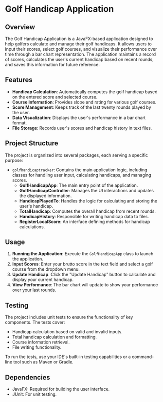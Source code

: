 # Golf Handicap Application

## Overview

The Golf Handicap Application is a JavaFX-based application designed to help golfers calculate and manage their golf handicaps. It allows users to input their scores, select golf courses, and visualize their performance over time through a bar chart representation. The application maintains a record of scores, calculates the user's current handicap based on recent rounds, and saves this information for future reference.

## Features

- **Handicap Calculation**: Automatically computes the golf handicap based on the entered score and selected course.
- **Course Information**: Provides slope and rating for various golf courses.
- **Score Management**: Keeps track of the last twenty rounds played by the user.
- **Data Visualization**: Displays the user's performance in a bar chart format.
- **File Storage**: Records user's scores and handicap history in text files.

## Project Structure

The project is organized into several packages, each serving a specific purpose:

- `golfhandicaptracker`: Contains the main application logic, including classes for handling user input, calculating handicaps, and managing scores.
  - **GolfHandicapApp**: The main entry point of the application.
  - **GolfHandicapController**: Manages the UI interactions and updates the displayed information.
  - **HandicapPlayedTo**: Handles the logic for calculating and storing the user's handicap.
  - **TotalHandicap**: Computes the overall handicap from recent rounds.
  - **HandicapHistory**: Responsible for writing handicap data to files.
  - **RegisterLocalScore**: An interface defining methods for handicap calculations.

## Usage

1. **Running the Application**: Execute the `GolfHandicapApp` class to launch the application.
2. **Input Scores**: Enter your brutto score in the text field and select a golf course from the dropdown menu.
3. **Update Handicap**: Click the "Update Handicap" button to calculate and display your current handicap.
4. **View Performance**: The bar chart will update to show your performance over your last rounds.

## Testing

The project includes unit tests to ensure the functionality of key components. The tests cover:

- Handicap calculation based on valid and invalid inputs.
- Total handicap calculation and formatting.
- Course information retrieval.
- File writing functionality.

To run the tests, use your IDE's built-in testing capabilities or a command-line tool such as Maven or Gradle.

## Dependencies

- JavaFX: Required for building the user interface.
- JUnit: For unit testing.
